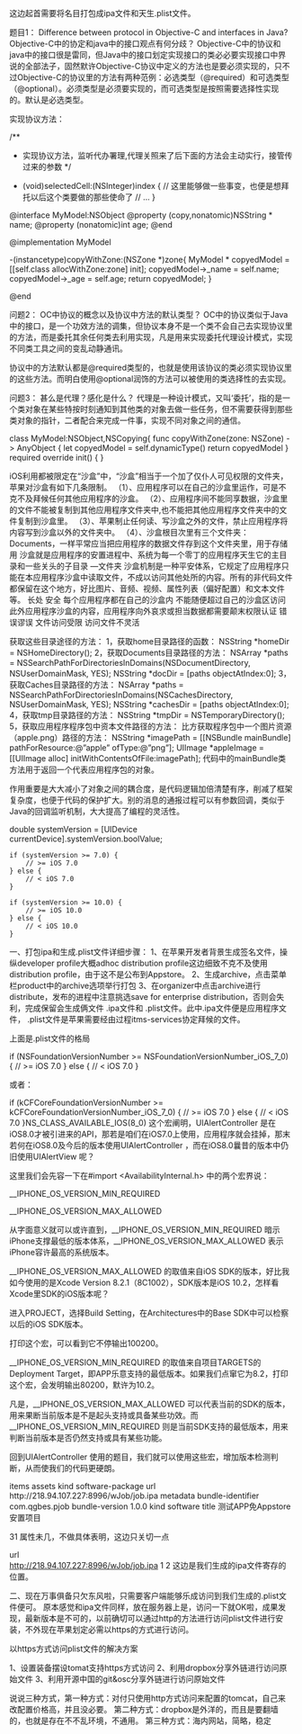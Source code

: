 这边起首需要将名目打包成ipa文件和天生.plist文件。

题目1： Difference between protocol in Objective-C and interfaces in Java?Objective-C中的协定和java中的接口观点有何分歧？
Objective-C中的协议和java中的接口很是雷同，但Java中的接口划定实现接口的类必必要实现接口中界说的全部法子，固然默许Objective-C协议中定义的方法也是要必须实现的，只不过Objective-C的协议里的方法有两种范例：必选类型（@required）和可选类型（@optional）。必须类型是必须要实现的，而可选类型是按照需要选择性实现的。默认是必选类型。

实现协议方法：

/**
 * 实现协议方法，监听代办署理,代理关照来了后下面的方法会主动实行，接管传过来的参数
 */
- (void)selectedCell:(NSInteger)index {
    // 这里能够做一些事变，也便是想拜托以后这个类要做的那些使命了
    // ...
}

@interface MyModel:NSObject<NSCopying>
@property (copy,nonatomic)NSString * name;
@property (nonatomic)int age;
@end

@implementation MyModel

-(instancetype)copyWithZone:(NSZone *)zone{
    MyModel * copyedModel = [[self.class allocWithZone:zone] init];
    copyedModel->_name = self.name;
    copyedModel->_age = self.age;
    return copyedModel;
}

@end





问题2： OC中协议的概念以及协议中方法的默认类型？
OC中的协议类似于Java中的接口，是一个功效方法的调集，但协议本身不是一个类不会自己去实现协议里的方法，而是委托其余任何类去利用实现，凡是用来实现委托代理设计模式，实现不同类工具之间的变乱动静通讯。

协议中的方法默认都是@required类型的，也就是使用该协议的类必须实现协议里的这些方法。而明白使用@optional润饰的方法可以被使用的类选择性的去实现。

问题3： 甚么是代理？感化是什么？
代理是一种设计模式，又叫‘委托’，指的是一个类对象在某些特按时刻通知到其他类的对象去做一些任务，但不需要获得到那些类对象的指针，二者配合来完成一件事，实现不同对象之间的通信。


class MyModel:NSObject,NSCopying{
    func copyWithZone(zone: NSZone) -> AnyObject {
        let copyedModel = self.dynamicType()
        return copyedModel
    }
    required override init() {
    }

iOS利用都被限定在“沙盒”中，“沙盒”相当于一个加了仅仆人可见权限的文件夹，苹果对沙盒有如下几条限制。
    （1）、应用程序可以在自己的沙盒里运作，可是不克不及拜候任何其他应用程序的沙盒。
    （2）、应用程序间不能同享数据，沙盒里的文件不能被复制到其他应用程序文件夹中,也不能把其他应用程序文件夹中的文件复制到沙盒里。
    （3）、苹果制止任何读、写沙盒之外的文件，禁止应用程序将内容写到沙盒以外的文件夹中。
    （4）、沙盒根目次里有三个文件夹：Documents，一样平常应当把应用程序的数据文件存到这个文件夹里，用于存储用
沙盒就是应用程序的安置进程中、系统为每一个零丁的应用程序天生它的主目录和一些关头的子目录  —文件夹
沙盒机制是一种平安体系，它规定了应用程序只能在本应用程序沙盒中读取文件，不成以访问其他处所的内容。所有的非代码文件都保留在这个地方，好比图片、音频、视频、属性列表（偏好配置）和文本文件等。
长处 安全 每个应用程序都在自己的沙盒内 不能随便超过自己的沙盒区访问此外应用程序沙盒的内容，应用程序向外哀求或担当数据都需要颠末权限认证
错误谬误 文件访问受限 访问文件不灵活


获取这些目录途径的方法：
1，获取home目录路径的函数：
NSString *homeDir = NSHomeDirectory();
2，获取Documents目录路径的方法：
NSArray *paths = NSSearchPathForDirectoriesInDomains(NSDocumentDirectory, NSUserDomainMask, YES);
NSString *docDir = [paths objectAtIndex:0];
3，获取Caches目录路径的方法：
NSArray *paths = NSSearchPathForDirectoriesInDomains(NSCachesDirectory, NSUserDomainMask, YES);
NSString *cachesDir = [paths objectAtIndex:0];
4，获取tmp目录路径的方法：
NSString *tmpDir = NSTemporaryDirectory();
5，获取应用程序程序包中资本文件路径的方法：
比方获取程序包中一个图片资源（apple.png）路径的方法：
NSString *imagePath = [[NSBundle mainBundle] pathForResource:@”apple” ofType:@”png”];
UIImage *appleImage = [[UIImage alloc] initWithContentsOfFile:imagePath];
代码中的mainBundle类方法用于返回一个代表应用程序包的对象。


作用重要是大大减小了对象之间的耦合度，是代码逻辑加倍清楚有序，削减了框架复杂度，也便于代码的保护扩大。别的消息的通报过程可以有参数回调，类似于Java的回调监听机制，大大提高了编程的灵活性。

double systemVersion = [UIDevice currentDevice].systemVersion.boolValue;

    if (systemVersion >= 7.0) {
        // >= iOS 7.0
    } else {
        // < iOS 7.0
    }

    if (systemVersion >= 10.0) {
        // >= iOS 10.0
    } else {
        // < iOS 10.0
    }

一、打包ipa和生成.plist文件详细步骤：
1、在苹果开发者背景生成签名文件，操纵developer profile大概adhoc distribution profile这边细致不克不及使用distribution profile，由于这不是公布到Appstore。
2、生成archive，点击菜单栏product中的archive选项举行打包
3、在organizer中点击archive进行distribute，发布的进程中注意挑选save for enterprise distribution，否则会失利，完成保留会生成俩文件 .ipa文件和 .plist文件。此中.ipa文件便是应用程序文件， .plist文件是苹果需要经由过程itms-services协定拜候的文件。

上面是.plist文件的格局


if (NSFoundationVersionNumber >= NSFoundationVersionNumber_iOS_7_0) {
    // >= iOS 7.0
} else {
    // < iOS 7.0
}

或者：

if (kCFCoreFoundationVersionNumber >= kCFCoreFoundationVersionNumber_iOS_7_0) {
    // >= iOS 7.0
} else {
    // < iOS 7.0
}NS_CLASS_AVAILABLE_IOS(8_0) 这个宏阐明，UIAlertController 是在iOS8.0才被引进来的API，那若是咱们在iOS7.0上使用，应用程序就会挂掉，那末若何在iOS8.0及今后的版本使用UIAlertController ，而在iOS8.0曩昔的版本中仍旧使用UIAlertView 呢？

这里我们会先容一下在#import <AvailabilityInternal.h> 中的两个宏界说：

__IPHONE_OS_VERSION_MIN_REQUIRED

__IPHONE_OS_VERSION_MAX_ALLOWED

从字面意义就可以或许直到，__IPHONE_OS_VERSION_MIN_REQUIRED 暗示iPhone支撑最低的版本体系，__IPHONE_OS_VERSION_MAX_ALLOWED 表示iPhone容许最高的系统版本。

__IPHONE_OS_VERSION_MAX_ALLOWED 的取值来自iOS SDK的版本，好比我如今使用的是Xcode Version 8.2.1（8C1002），SDK版本是iOS 10.2，怎样看Xcode里SDK的iOS版本呢？

进入PROJECT，选择Build Setting，在Architectures中的Base SDK中可以检察以后的iOS SDK版本。

打印这个宏，可以看到它不停输出100200。

__IPHONE_OS_VERSION_MIN_REQUIRED 的取值来自项目TARGETS的Deployment Target，即APP乐意支持的最低版本。如果我们点窜它为8.2，打印这个宏，会发明输出80200，默许为10.2。

凡是，__IPHONE_OS_VERSION_MAX_ALLOWED 可以代表当前的SDK的版本，用来果断当前版本是不是起头支持或具备某些功效。而__IPHONE_OS_VERSION_MIN_REQUIRED 则是当前SDK支持的最低版本，用来判断当前版本是否仍然支持或具有某些功能。

回到UIAlertController 使用的题目，我们就可以使用这些宏，增加版本检测判断，从而使我们的代码更硬朗。

<?xml version="1.0" encoding="UTF-8"?>  
<!DOCTYPE plist PUBLIC "-//Apple//DTD PLIST 1.0//EN" "http://www.apple.com/DTDs/PropertyList-1.0.dtd">  
<plist version="1.0">  
<dict>  
    <key>items</key>  
    <array>  
        <dict>  
            <key>assets</key>  
            <array>  
                <dict>  
                    <key>kind</key>  
                    <string>software-package</string>  
                    <key>url</key>  
                    <string>http://218.94.107.227:8996/wJob/job.ipa</string>  
                </dict>  
            </array>  
            <key>metadata</key>  
            <dict>  
                <key>bundle-identifier</key>  
                <string>com.qgbes.pjob</string>  
                <key>bundle-version</key>  
                <string>1.0.0</string>  
                <key>kind</key>  
                <string>software</string>  
                <key>title</key>  
                <string>测试APP免Appstore安置项目</string>  
            </dict>  
        </dict>  
    </array>  
</dict>  
</plist>


31
属性未几，不做具体表明，这边只关切一点

<key>url</key>  
<string>http://218.94.107.227:8996/wJob/job.ipa</string>
1
2
这边是我们生成的ipa文件寄存的位置。

二、现在万事俱备只欠东风啦，只需要客户端能够乐成访问到我们生成的.plist文件便可。
原本感觉和ipa文件同样，放在服务器上是，访问一下就OK啦，成果发现，最新版本是不可的，以前确切可以通过http的方法进行访问plist文件进行安装，不外现在苹果划定必需以https的方式进行访问。

以https方式访问plist文件的解决方案

1、设置装备摆设tomat支持https方式访问
2、利用dropbox分享外链进行访问原始文件
3、利用开源中国的git&osc分享外链进行访问原始文件

说说三种方式，第一种方式：对付只使用http方式访问来配置的tomcat，自己来改配置价格高，并且没必要。
第二种方式：dropbox是外洋的，而且是要翻墙的，也就是存在不不乱环境，不通用。
第三种方式：海内网站，简略，稳定